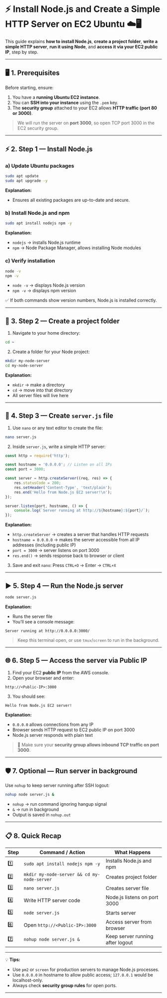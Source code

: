 

# ⚡ Install Node.js and Create a Simple HTTP Server on EC2 Ubuntu ☁️🖥️

This guide explains **how to install Node.js**, **create a project folder**, **write a simple HTTP server**, **run it using Node**, and **access it via your EC2 public IP**, step by step.

---

## 🖥️ 1. Prerequisites

Before starting, ensure:

1. You have a **running Ubuntu EC2 instance**.
2. You can **SSH into your instance** using the `.pem` key.
3. The **security group** attached to your EC2 allows **HTTP traffic (port 80 or 3000)**.

> We will run the server on **port 3000**, so open TCP port 3000 in the EC2 security group.

---

## ⚡ 2. Step 1 — Install Node.js

### a) Update Ubuntu packages

```bash
sudo apt update
sudo apt upgrade -y
```

**Explanation:**

* Ensures all existing packages are up-to-date and secure.

### b) Install Node.js and npm

```bash
sudo apt install nodejs npm -y
```

**Explanation:**

* `nodejs` → installs Node.js runtime
* `npm` → Node Package Manager, allows installing Node modules

### c) Verify installation

```bash
node -v
npm -v
```

* `node -v` → displays Node.js version
* `npm -v` → displays npm version

✅ If both commands show version numbers, Node.js is installed correctly.

---

## 📂 3. Step 2 — Create a project folder

1. Navigate to your home directory:

```bash
cd ~
```

2. Create a folder for your Node project:

```bash
mkdir my-node-server
cd my-node-server
```

**Explanation:**

* `mkdir` → make a directory
* `cd` → move into that directory
* All server files will live here

---

## 📝 4. Step 3 — Create `server.js` file

1. Use `nano` or any text editor to create the file:

```bash
nano server.js
```

2. Inside `server.js`, write a simple HTTP server:

```javascript
const http = require('http');

const hostname = '0.0.0.0'; // Listen on all IPs
const port = 3000;

const server = http.createServer((req, res) => {
    res.statusCode = 200;
    res.setHeader('Content-Type', 'text/plain');
    res.end('Hello from Node.js EC2 server!\n');
});

server.listen(port, hostname, () => {
    console.log(`Server running at http://${hostname}:${port}/`);
});
```

**Explanation:**

* `http.createServer` → creates a server that handles HTTP requests
* `hostname = 0.0.0.0` → makes the server accessible from all IP addresses (including public IP)
* `port = 3000` → server listens on port 3000
* `res.end()` → sends response back to browser or client

3. Save and exit `nano`: Press `CTRL+O` → Enter → `CTRL+X`

---

## ▶️ 5. Step 4 — Run the Node.js server

```bash
node server.js
```

**Explanation:**

* Runs the server file
* You’ll see a console message:

```
Server running at http://0.0.0.0:3000/
```

> Keep this terminal open, or use `tmux`/`screen` to run in the background.

---

## 🌐 6. Step 5 — Access the server via Public IP

1. Find your EC2 **public IP** from the AWS console.
2. Open your browser and enter:

```
http://<Public-IP>:3000
```

3. You should see:

```
Hello from Node.js EC2 server!
```

**Explanation:**

* `0.0.0.0` allows connections from any IP
* Browser sends HTTP request to EC2 public IP on port 3000
* Node.js server responds with plain text

> 🔑 Make sure your **security group allows inbound TCP traffic on port 3000**.

---

## 🛡️ 7. Optional — Run server in background

Use `nohup` to keep server running after SSH logout:

```bash
nohup node server.js &
```

* `nohup` → run command ignoring hangup signal
* `&` → run in background
* Output is saved in `nohup.out`

---

## 📋 8. Quick Recap

| Step | Command / Action                            | What Happens                     |
| ---- | ------------------------------------------- | -------------------------------- |
| 1️⃣  | `sudo apt install nodejs npm -y`            | Installs Node.js and npm         |
| 2️⃣  | `mkdir my-node-server && cd my-node-server` | Creates project folder           |
| 3️⃣  | `nano server.js`                            | Creates server file              |
| 4️⃣  | Write HTTP server code                      | Node.js listens on port 3000     |
| 5️⃣  | `node server.js`                            | Starts server                    |
| 6️⃣  | Open `http://<Public-IP>:3000`              | Access server from browser       |
| 7️⃣  | `nohup node server.js &`                    | Keep server running after logout |

---

💡 **Tips:**

* Use `pm2` or `screen` for production servers to manage Node.js processes.
* Use `0.0.0.0` in hostname to allow public access; `127.0.0.1` would be localhost-only.
* Always check **security group rules** for open ports.

---
